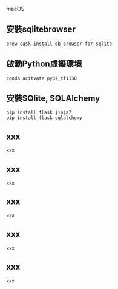 macOS
## 安裝sqlitebrowser
    brew cask install db-browser-for-sqlite

## 啟動Python虛擬環境
    conda acitvate py37_tf1130
    
## 安裝SQlite, SQLAlchemy
    pip install flask jinja2
    pip install flask-sqlalchemy
    
## xxx
    xxx
    
## xxx
    xxx
    
## xxx
    xxx

## xxx
    xxx
    
## xxx
    xxx
